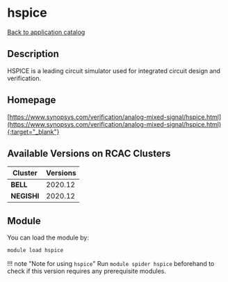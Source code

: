 # hspice

[Back to application catalog](../app_catalog.md)

## Description

HSPICE is a leading circuit simulator used for integrated circuit design and verification.

## Homepage

[https://www.synopsys.com/verification/analog-mixed-signal/hspice.html](https://www.synopsys.com/verification/analog-mixed-signal/hspice.html){:target="_blank"}

## Available Versions on RCAC Clusters

|Cluster|Versions|
|---|---|
**BELL**|2020.12
**NEGISHI**|2020.12

## Module

You can load the module by:

```bash
module load hspice
```

!!! note "Note for using `hspice`"
    Run `module spider hspice` beforehand to check if this version requires any prerequisite modules.
